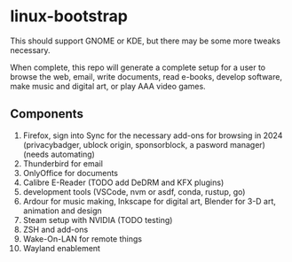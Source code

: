 # linux-bootstrap

This should support GNOME or KDE, but there may be some more tweaks necessary.

When complete, this repo will generate a complete setup for a user to browse the web, email, write documents, read e-books, develop software, make music and digital art, or play AAA video games.

## Components
1. Firefox, sign into Sync for the necessary add-ons for browsing in 2024 (privacybadger, ublock origin, sponsorblock, a pasword manager) (needs automating)
2. Thunderbird for email
3. OnlyOffice for documents
4. Calibre E-Reader (TODO add DeDRM and KFX plugins)
5. development tools (VSCode, nvm or asdf, conda, rustup, go)
6. Ardour for music making, Inkscape for digital art, Blender for 3-D art, animation and design
7. Steam setup with NVIDIA (TODO testing)
8. ZSH and add-ons
9. Wake-On-LAN for remote things
10. Wayland enablement